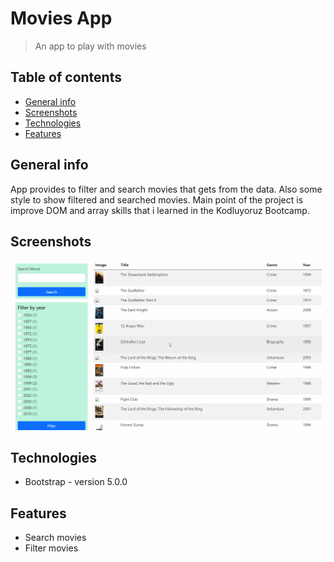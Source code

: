 # Movies App

> An app to play with movies

## Table of contents

- [General info](#general-info)
- [Screenshots](#screenshots)
- [Technologies](#technologies)
- [Features](#features)

## General info

App provides to filter and search movies that gets from the data. Also some style to show filtered and searched movies.
Main point of the project is improve DOM and array skills that i learned in the Kodluyoruz Bootcamp.

## Screenshots

![moviesApp](https://github.com/ozanisgor/moviesApp-kodluyoruz/blob/master/assets/gifs/moviesApp.gif)

## Technologies

- Bootstrap - version 5.0.0

## Features

- Search movies
- Filter movies

